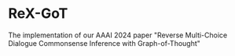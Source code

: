 # ReX-GoT
The implementation of our AAAI 2024 paper "Reverse Multi-Choice Dialogue Commonsense Inference with Graph-of-Thought"

